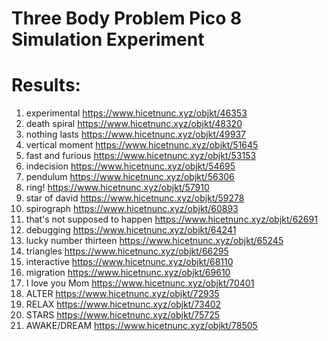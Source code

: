 # Three Body Problem Pico 8 Simulation Experiment

# Results: 

1. experimental https://www.hicetnunc.xyz/objkt/46353
2. death spiral https://www.hicetnunc.xyz/objkt/48320
3. nothing lasts https://www.hicetnunc.xyz/objkt/49937
4. vertical moment https://www.hicetnunc.xyz/objkt/51645
5. fast and furious https://www.hicetnunc.xyz/objkt/53153
6. indecision https://www.hicetnunc.xyz/objkt/54695
7. pendulum https://www.hicetnunc.xyz/objkt/56306
8. ring! https://www.hicetnunc.xyz/objkt/57910
9. star of david https://www.hicetnunc.xyz/objkt/59278
10. spirograph https://www.hicetnunc.xyz/objkt/60893
11. that's not supposed to happen https://www.hicetnunc.xyz/objkt/62691
12. debugging https://www.hicetnunc.xyz/objkt/64241
13. lucky number thirteen https://www.hicetnunc.xyz/objkt/65245
14. triangles https://www.hicetnunc.xyz/objkt/66295
15. interactive https://www.hicetnunc.xyz/objkt/68110
16. migration https://www.hicetnunc.xyz/objkt/69610
17. I love you Mom https://www.hicetnunc.xyz/objkt/70401
18. ALTER https://www.hicetnunc.xyz/objkt/72935
19. RELAX https://www.hicetnunc.xyz/objkt/73402 
20. STARS https://www.hicetnunc.xyz/objkt/75725
21. AWAKE/DREAM https://www.hicetnunc.xyz/objkt/78505
